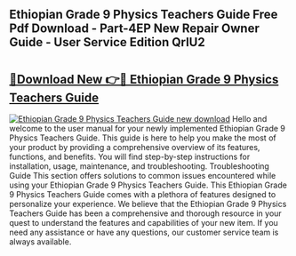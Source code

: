 ## Ethiopian Grade 9 Physics Teachers Guide Free Pdf Download - Part-4EP New Repair Owner Guide - User Service Edition QrIU2

# <h2><a href="http://bc53988.oget.top/?id=Ethiopian+Grade+9+Physics+Teachers+Guide">🔗Download New 👉🔴 Ethiopian Grade 9 Physics Teachers Guide</a></h2>

[![Ethiopian Grade 9 Physics Teachers Guide new download](https://i.imgur.com/5g1atiW.png)](http://bc53988.oget.top/?id=Ethiopian+Grade+9+Physics+Teachers+Guide)
Hello and welcome to the user manual for your newly implemented Ethiopian Grade 9 Physics Teachers Guide. This guide is here to help you make the most of your product by providing a comprehensive overview of its features, functions, and benefits. You will find step-by-step instructions for installation, usage, maintenance, and troubleshooting. Troubleshooting Guide This section offers solutions to common issues encountered while using your Ethiopian Grade 9 Physics Teachers Guide. This Ethiopian Grade 9 Physics Teachers Guide comes with a plethora of features designed to personalize your experience. We believe that the Ethiopian Grade 9 Physics Teachers Guide has been a comprehensive and thorough resource in your quest to understand the features and capabilities of your new item. If you need any assistance or have any questions, our customer service team is always available.
